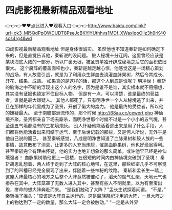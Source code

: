 # 四虎影视最新精品观看地址

👉👉👉♥♥点此进入♥观看入口👈👉👉http://www.baidu.com/link?url=ok3_Ml5QdPpOWDUDT8PseJcBKYiYUthhvs1MDf_XWaxIqoOiiz3h9rK40scs4rg4&wd

四虎影视最新精品观看地址
 但是身体很诚实。
    虽然他也不知道秦斩是如何确定下来的，但是直觉告诉他，秦斩说的没问题。
    鲛人秘境十分辽阔，这里曾经应该是某块海底大陆的一部分，所以广袤无垠，被圣贤单独开辟成秘境之后它的面积依旧很大。
    这个魔阵的覆盖面积也小，秦斩是越走越心惊，他感觉这是一场精心策划的战场，有人故意引战，就是为了利用众生鲜血去浇灌血脉果树，然后令其成长、开花、结果、成熟。
    如果真的是这样的话，那这个人到底是谁呢？
    明净世！
    秦斩的脑海之中不断的浮现出这个人的名字，因为是谁不是谁，其实根本就不用细想，其实没有证据也锁定不住目标人物。
    但是有一点，可以清楚，谁是最终的获益者，谁就是最大嫌疑人。
    其他人都死了，只有明净世一个人从秘境逃了出来，并且在那样的年代里成为了圣贤，开创了偌大的势力。
    他是最终的受益者，所以他的嫌疑最大。
    至于南瞻部洲流传的，那个时候
    http://68aa.cc/cewert.php
    神仙境齐聚，圣贤都亲自下场去厮杀，而明净世那个时候不过是一个小小的五气境，甚至连五气境都没有的三花境炮灰。
    没人怀疑他能活着逃出来是用了什么手段，人们都将他能活着出来归结于运气，至于后世记载的那些，又是何人所说，无外乎是他自己说的而已。
    甚至秦斩感觉，八成是明净世知道了血脉果树和鲛人族的一些事情，故意散布了消息，让更多的人充当炮灰，催熟血脉果树，他也好渔翁得利。
    甚至秦斩完全有理由怀疑，他的实力也绝非想象的那么简单，或许他早已经是神仙境强者！
    血脉果树助他更上一层楼，在很短的时间内由神仙境突破到了圣境！
    秦斩胡思乱想着，两人终于走到了大阵的核心地带，在这里，那些细密几乎不可察觉到了的凹槽已经完全展现了出来，伴随着一些神秘的纹路。
    秦斩和孟长生一踏上这座大阵最核心的地方之后整个大阵竟然被催动了，滔天的魔气汇聚，天地元气也掺杂在其中，大阵笼罩了无数人进入其中，甚至有些人不明就里，以为有至宝出现，拼命的想大阵奔赴而来。
    “是我们触动了大阵？”孟长生试探着问道。
    “不是。”
    秦斩摇了摇头：“应该是大阵自主运行的，这是魔族祭祀才用的大阵，一旦大阵之上的物达到了一定的数量，那么大阵一定会被触动。”
    “一定是从外界
